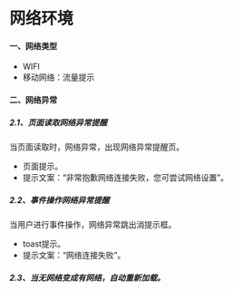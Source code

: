 # 网络环境

#### 一、网络类型

* WIFI
* 移动网络：流量提示

#### 二、网络异常

##### 2.1、页面读取网络异常提醒

当页面读取时，网络异常，出现网络异常提醒页。

* 页面提示。
* 提示文案：“非常抱歉网络连接失败，您可尝试网络设置”。

##### 2.2、事件操作网络异常提醒

当用户进行事件操作，网络异常跳出消提示框。

* toast提示。
* 提示文案：“网络连接失败”。

##### 2.3、当无网络变成有网络，自动重新加载。



